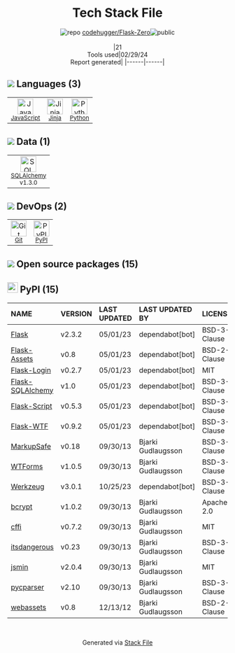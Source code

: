<!--
&lt;--- Readme.md Snippet without images Start ---&gt;
## Tech Stack
codehugger/Flask-Zero is built on the following main stack:

- [JavaScript](https://developer.mozilla.org/en-US/docs/Web/JavaScript) – Languages
- [Jinja](https://palletsprojects.com/p/jinja/) – Templating Languages & Extensions
- [Python](https://www.python.org) – Languages
- [SQLAlchemy](http://www.sqlalchemy.org/) – Object Relational Mapper (ORM)

Full tech stack [here](/techstack.md)

&lt;--- Readme.md Snippet without images End ---&gt;

&lt;--- Readme.md Snippet with images Start ---&gt;
## Tech Stack
codehugger/Flask-Zero is built on the following main stack:

- <img width='25' height='25' src='https://img.stackshare.io/service/1209/javascript.jpeg' alt='JavaScript'/> [JavaScript](https://developer.mozilla.org/en-US/docs/Web/JavaScript) – Languages
- <img width='25' height='25' src='https://img.stackshare.io/service/2303/New_Project__20_.png' alt='Jinja'/> [Jinja](https://palletsprojects.com/p/jinja/) – Templating Languages & Extensions
- <img width='25' height='25' src='https://img.stackshare.io/service/993/pUBY5pVj.png' alt='Python'/> [Python](https://www.python.org) – Languages
- <img width='25' height='25' src='https://img.stackshare.io/service/1839/q5uAkmy7.png' alt='SQLAlchemy'/> [SQLAlchemy](http://www.sqlalchemy.org/) – Object Relational Mapper (ORM)

Full tech stack [here](/techstack.md)

&lt;--- Readme.md Snippet with images End ---&gt;
-->
<div align="center">

# Tech Stack File
![](https://img.stackshare.io/repo.svg "repo") [codehugger/Flask-Zero](https://github.com/codehugger/Flask-Zero)![](https://img.stackshare.io/public_badge.svg "public")
<br/><br/>
|21<br/>Tools used|02/29/24 <br/>Report generated|
|------|------|
</div>

## <img src='https://img.stackshare.io/languages.svg'/> Languages (3)
<table><tr>
  <td align='center'>
  <img width='36' height='36' src='https://img.stackshare.io/service/1209/javascript.jpeg' alt='JavaScript'>
  <br>
  <sub><a href="https://developer.mozilla.org/en-US/docs/Web/JavaScript">JavaScript</a></sub>
  <br>
  <sub></sub>
</td>

<td align='center'>
  <img width='36' height='36' src='https://img.stackshare.io/service/2303/New_Project__20_.png' alt='Jinja'>
  <br>
  <sub><a href="https://palletsprojects.com/p/jinja/">Jinja</a></sub>
  <br>
  <sub></sub>
</td>

<td align='center'>
  <img width='36' height='36' src='https://img.stackshare.io/service/993/pUBY5pVj.png' alt='Python'>
  <br>
  <sub><a href="https://www.python.org">Python</a></sub>
  <br>
  <sub></sub>
</td>

</tr>
</table>

## <img src='https://img.stackshare.io/databases.svg'/> Data (1)
<table><tr>
  <td align='center'>
  <img width='36' height='36' src='https://img.stackshare.io/service/1839/q5uAkmy7.png' alt='SQLAlchemy'>
  <br>
  <sub><a href="http://www.sqlalchemy.org/">SQLAlchemy</a></sub>
  <br>
  <sub>v1.3.0</sub>
</td>

</tr>
</table>

## <img src='https://img.stackshare.io/devops.svg'/> DevOps (2)
<table><tr>
  <td align='center'>
  <img width='36' height='36' src='https://img.stackshare.io/service/1046/git.png' alt='Git'>
  <br>
  <sub><a href="http://git-scm.com/">Git</a></sub>
  <br>
  <sub></sub>
</td>

<td align='center'>
  <img width='36' height='36' src='https://img.stackshare.io/service/12572/-RIWgodF_400x400.jpg' alt='PyPI'>
  <br>
  <sub><a href="https://pypi.org/">PyPI</a></sub>
  <br>
  <sub></sub>
</td>

</tr>
</table>


## <img src='https://img.stackshare.io/group.svg' /> Open source packages (15)</h2>

## <img width='24' height='24' src='https://img.stackshare.io/service/12572/-RIWgodF_400x400.jpg'/> PyPI (15)

|NAME|VERSION|LAST UPDATED|LAST UPDATED BY|LICENSE|VULNERABILITIES|
|:------|:------|:------|:------|:------|:------|
|[Flask](https://pypi.org/project/Flask)|v2.3.2|05/01/23|dependabot[bot] |BSD-3-Clause|N/A|
|[Flask-Assets](https://pypi.org/project/Flask-Assets)|v0.8|05/01/23|dependabot[bot] |BSD-2-Clause|N/A|
|[Flask-Login](https://pypi.org/project/Flask-Login)|v0.2.7|05/01/23|dependabot[bot] |MIT|N/A|
|[Flask-SQLAlchemy](https://pypi.org/project/Flask-SQLAlchemy)|v1.0|05/01/23|dependabot[bot] |BSD-3-Clause|N/A|
|[Flask-Script](https://pypi.org/project/Flask-Script)|v0.5.3|05/01/23|dependabot[bot] |BSD-3-Clause|N/A|
|[Flask-WTF](https://pypi.org/project/Flask-WTF)|v0.9.2|05/01/23|dependabot[bot] |BSD-3-Clause|N/A|
|[MarkupSafe](https://pypi.org/project/MarkupSafe)|v0.18|09/30/13|Bjarki Gudlaugsson |BSD-3-Clause|N/A|
|[WTForms](https://pypi.org/project/WTForms)|v1.0.5|09/30/13|Bjarki Gudlaugsson |BSD-3-Clause|N/A|
|[Werkzeug](https://pypi.org/project/Werkzeug)|v3.0.1|10/25/23|dependabot[bot] |BSD-3-Clause|N/A|
|[bcrypt](https://pypi.org/project/bcrypt)|v1.0.2|09/30/13|Bjarki Gudlaugsson |Apache-2.0|N/A|
|[cffi](https://pypi.org/project/cffi)|v0.7.2|09/30/13|Bjarki Gudlaugsson |MIT|N/A|
|[itsdangerous](https://pypi.org/project/itsdangerous)|v0.23|09/30/13|Bjarki Gudlaugsson |BSD-3-Clause|N/A|
|[jsmin](https://pypi.org/project/jsmin)|v2.0.4|09/30/13|Bjarki Gudlaugsson |MIT|N/A|
|[pycparser](https://pypi.org/project/pycparser)|v2.10|09/30/13|Bjarki Gudlaugsson |BSD-3-Clause|N/A|
|[webassets](https://pypi.org/project/webassets)|v0.8|12/13/12|Bjarki Gudlaugsson |BSD-2-Clause|N/A|

<br/>
<div align='center'>

Generated via [Stack File](https://github.com/marketplace/stack-file)
